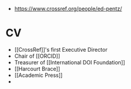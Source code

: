 - https://www.crossref.org/people/ed-pentz/


# CV
- [[CrossRef]]'s first Executive Director
- Chair of [[ORCID]] 
- Treasurer of [[International DOI Foundation]]
- [[Harcourt Brace]] 
- [[Academic Press]]
- 